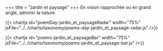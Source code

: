 +++
title = "Jardin et paysage"
+++
En vision rapprochée ou en grand angle, admirer la nature.

{{< chartjs id="poemDay-jardin_et_paysageRadar" width="75%" jsFile="../../charts/taxonomy/poems-day-jardin_et_paysage-radar.js" />}}

{{< chartjs id="poems-jardin_et_paysageBar" width="75%" jsFile="../../charts/taxonomy/poems-jardin_et_paysage-bar.js" />}}